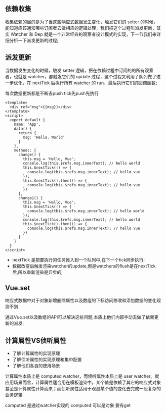 ## 依赖收集
收集依赖的目的是为了当这些响应式数据发生变化，触发它们的 setter 的时候，能知道应该通知哪些订阅者去做相应的逻辑处理，我们把这个过程叫派发更新，其实 Watcher 和 Dep 就是一个非常经典的观察者设计模式的实现，下一节我们来详细分析一下派发更新的过程;

## 派发更新
当数据发生变化的时候，触发 setter 逻辑，把在依赖过程中订阅的的所有观察者，也就是 watcher，都触发它们的 update 过程，这个过程又利用了队列做了进一步优化，在 nextTick 后执行所有 watcher 的 run，最后执行它们的回调函数;

每次数据更新都是不断去push tick先push先执行

```vue
<template>
  <div ref="msg">{{msg}}</div>
</template>
<script>
  export default {
    name: 'App',
    data() {
      return {
        msg: 'Hello, World'
      }
    },
    methods: {
      change() {
        this.msg = 'Hello, Vue';
        console.log(this.$refs.msg.innerText); // hello world
        this.$nextTick(() => {
          console.log(this.$refs.msg.innerText); // hello vue
        });
        this.$nextTick().then(() => {
          console.log(this.$refs.msg.innerText); // hello vue
        })
      },
      change1() {
        this.msg = 'Hello, Vue';
        this.$nextTick(() => {
          console.log(this.$refs.msg.innerText); // hello world
        });
        console.log(this.$refs.msg.innerText); // hello world
        this.$nextTick().then(() => {
          console.log(this.$refs.msg.innerText); // hello vue
        })
      }
    }
  }
</script>
```
- nextTick 是把要执行的任务推入到一个队列中,在下一个tick同步执行;
- 数据改变后触发渲染watcher的update,但是watchers的flush是在nextTick后,所以重新渲染是异步的;

## Vue.set
响应式数据中对于对象新增删除属性以及数组的下标访问修改和添加数据的变化观测不到

通过Vue.set以及数组的API可以解决这些问题,本质上他们内部手动去做了依赖更新的派发;

## 计算属性VS侦听属性
- 了解计算属性的实现原理
- 了解侦听属性的实现原理和集中配置
- 了解他们各自的使用场景

计算属性本质上是 computed watcher，而侦听属性本质上是 user watcher。就应用场景而言，计算属性适合用在模板渲染中，某个值是依赖了其它的响应式对象甚至是计算属性计算而来；而侦听属性适用于观测某个值的变化去完成一段复杂的业务逻辑

computed 是通过watcher实现的
computed 可以是对象 要有get
